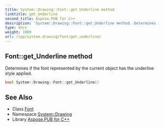 ```yaml
---
title: System::Drawing::Font::get_Underline method
linktitle: get_Underline
second_title: Aspose.PUB for C++
description: 'System::Drawing::Font::get_Underline method. Determines if the font represented by the current object has the underline style applied in C++.'
type: docs
weight: 1000
url: /cpp/system.drawing/font/get_underline/
---
```

## Font::get_Underline method


Determines if the font represented by the current object has the underline style applied.

```cpp
bool System::Drawing::Font::get_Underline()
```

## See Also

* Class [Font](../)
* Namespace [System::Drawing](../../)
* Library [Aspose.PUB for C++](../../../)
